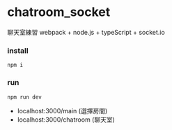 # chatroom_socket
聊天室練習 
webpack + node.js + typeScript + socket.io

### install
```
npm i
```

### run
```
npm run dev
```


- localhost:3000/main (選擇房間) 
- localhost:3000/chatroom (聊天室)
